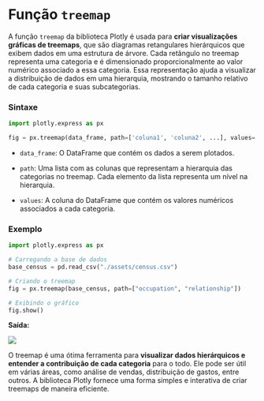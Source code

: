 # Função `treemap`

A função `treemap` da biblioteca Plotly é usada para **criar visualizações gráficas de treemaps**, que são diagramas retangulares hierárquicos que exibem dados em uma estrutura de árvore. Cada retângulo no treemap representa uma categoria e é dimensionado proporcionalmente ao valor numérico associado a essa categoria. Essa representação ajuda a visualizar a distribuição de dados em uma hierarquia, mostrando o tamanho relativo de cada categoria e suas subcategorias.

### **Sintaxe**

```python
import plotly.express as px

fig = px.treemap(data_frame, path=['coluna1', 'coluna2', ...], values='coluna_valor')
```

- `data_frame`: O DataFrame que contém os dados a serem plotados.

- `path`: Uma lista com as colunas que representam a hierarquia das categorias no treemap. Cada elemento da lista representa um nível na hierarquia.

- `values`: A coluna do DataFrame que contém os valores numéricos associados a cada categoria.

### **Exemplo**

```python
import plotly.express as px

# Carregando a base de dados
base_census = pd.read_csv("./assets/census.csv")

# Criando o treemap
fig = px.treemap(base_census, path=["occupation", "relationship"])

# Exibindo o gráfico
fig.show()
```

**Saída:**

![](exemplo_grafico_treemap.png)

O treemap é uma ótima ferramenta para **visualizar dados hierárquicos e entender a contribuição de cada categoria** para o todo. Ele pode ser útil em várias áreas, como análise de vendas, distribuição de gastos, entre outros. A biblioteca Plotly fornece uma forma simples e interativa de criar treemaps de maneira eficiente.